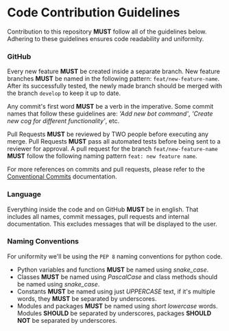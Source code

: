# Code Contribution Guidelines
Contribution to this repository **MUST** follow all of the guidelines below. Adhering to these guidelines ensures code readability and uniformity.


### GitHub
Every new feature **MUST** be created inside a separate branch. New feature branches **MUST** be named in the following pattern: `feat/new-feature-name`. After its successfully tested, the newly made branch should be merged with the branch `develop` to keep it up to date.    

Any commit's first word **MUST** be a verb in the imperative. Some commit names that follow these guidelines are: *'Add new bot command'*, *'Create new cog for different functionality'*, etc.

Pull Requests **MUST** be reviewed by TWO people before executing any merge. Pull Requests **MUST** pass all automated tests before being sent to a reviewer for approval. A pull request for the branch `feat/new-feature-name` **MUST** follow the following naming pattern `feat: new feature name`.

For more references on commits and pull requests, please refer to the [Conventional Commits](https://www.conventionalcommits.org/en/v1.0.0/) documentation.

### Language
Everything inside the code and on GitHub **MUST** be in english. That includes all names, commit messages, pull requests and internal documentation. This excludes messages that will be displayed to the user.

### Naming Conventions

For uniformity we'll be using the `PEP 8` naming conventions for python code.

- Python variables and functions **MUST** be named using *snake_case*.
- Classes **MUST** be named using *PascalCase* and class methods should be named using *snake_case*. 
- Constants **MUST** be named using just *UPPERCASE* text, if it's multiple words, they **MUST** be separated by underscores.
- Modules and packages **MUST** be named using *short lowercase* words. Modules **SHOULD** be separated by underscores, packages **SHOULD NOT** be separated by underscores.